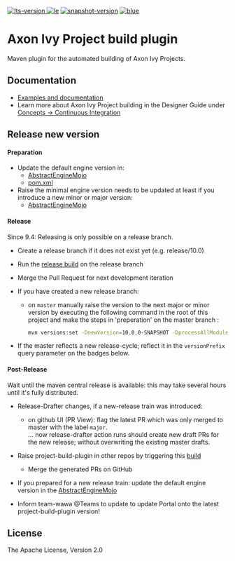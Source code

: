 [![lts-version][lts] ![le]][central]  [![snapshot-version][snap]][sonatype] [![blue]][plugin-doc]

# Axon Ivy Project build plugin

Maven plugin for the automated building of Axon Ivy Projects. 

## Documentation

- [Examples and documentation](https://axonivy.github.io/project-build-plugin)
- Learn more about Axon Ivy Project building in the Designer Guide under [Concepts -> Continuous Integration](https://developer.axonivy.com/doc/latest/designer-guide/how-to/continuous-integration.html#maven-build-plugin)

## Release new version

#### Preparation

- Update the default engine version in:
  - [AbstractEngineMojo](src/main/java/ch/ivyteam/ivy/maven/AbstractEngineMojo.java#L42)
  - [pom.xml](pom.xml#L483)
- Raise the minimal engine version needs to be updated at least if you introduce a new minor or major version:
  - [AbstractEngineMojo](src/main/java/ch/ivyteam/ivy/maven/AbstractEngineMojo.java#L41)

#### Release

Since 9.4: Releasing is only possible on a release branch.

- Create a release branch if it does not exist yet (e.g. release/10.0)

- Run the [release build](build/release/Jenkinsfile) on the release branch

- Merge the Pull Request for next development iteration

- If you have created a new release branch: 
  
  - on `master` manually raise the version to the next major or minor version by executing the following command in the root of this project and make the steps in 'preperation' on the master branch :
    
    ```bash
    mvn versions:set -DnewVersion=10.0.0-SNAPSHOT -DprocessAllModules -DgenerateBackupPoms=false
    ```

- If the master reflects a new release-cycle; reflect it in the `versionPrefix` query parameter on the badges below.

#### Post-Release

Wait until the maven central release is available: this may take several hours until it's fully distributed.

- Release-Drafter changes, if a new-release train was introduced:
  
  - on github UI (PR View):  flag the latest PR which was only merged to master with the label `major`.  
    ... now release-drafter action runs should create new draft PRs for the new release; without overwriting the existing master drafts.

- Raise project-build-plugin in other repos by triggering this [build](https://jenkins.ivyteam.io/view/jobs/job/github-repo-manager_raise-build-plugin-version/job/master/)
  
  - Merge the generated PRs on GitHub

- If you prepared for a new release train: update the default engine version in the [AbstractEngineMojo](src/main/java/ch/ivyteam/ivy/maven/AbstractEngineMojo.java#L42)

- Inform team-wawa @Teams to update to update Portal onto the latest project-build-plugin version!

## License

The Apache License, Version 2.0

[lts]: https://img.shields.io/maven-metadata/v.svg?versionPrefix=12&label=LTS&logo=apachemaven&metadataUrl=https%3A%2F%2Frepo1.maven.org%2Fmaven2%2Fcom%2Faxonivy%2Fivy%2Fci%2Fproject-build-plugin%2Fmaven-metadata.xml
[le]: https://img.shields.io/maven-metadata/v.svg?label=LE&logo=apachemaven&metadataUrl=https%3A%2F%2Frepo1.maven.org%2Fmaven2%2Fcom%2Faxonivy%2Fivy%2Fci%2Fproject-build-plugin%2Fmaven-metadata.xml
[central]: https://repo1.maven.org/maven2/com/axonivy/ivy/ci/project-build-plugin/
[snap]: https://img.shields.io/maven-metadata/v?versionPrefix=13&label=dev&logo=sonatype&metadataUrl=https%3A%2F%2Fcentral.sonatype.com%2Frepository%2Fmaven-snapshots%2Fcom%2Faxonivy%2Fivy%2Fci%2Fproject-build-plugin%2Fmaven-metadata.xml
[sonatype]: https://central.sonatype.com/service/rest/repository/browse/maven-snapshots/com/axonivy/ivy/ci/project-build-plugin/
[blue]: https://img.shields.io/badge/-Documentation-blue
[plugin-doc]: https://axonivy.github.io/project-build-plugin/release/
